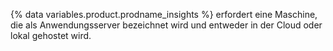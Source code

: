 {% data variables.product.prodname_insights %} erfordert eine Maschine, die als Anwendungsserver bezeichnet wird und entweder in der Cloud oder lokal gehostet wird.
